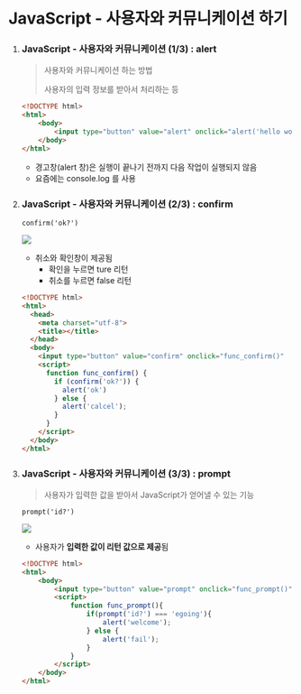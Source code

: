 # JavaScript - 사용자와 커뮤니케이션 하기

1. ### JavaScript - 사용자와 커뮤니케이션 (1/3) : alert

   > 사용자와 커뮤니케이션 하는 방법
   >
   > 사용자의 입력 정보를 받아서 처리하는 등

   ```html
   <!DOCTYPE html>
   <html>
       <body>
           <input type="button" value="alert" onclick="alert('hello world');" />
       </body>
   </html>
   ```

   - 경고창(alert 창)은 실행이 끝나기 전까지 다음 작업이 실행되지 않음
   - 요즘에는 console.log 를 사용

2. ### JavaScript - 사용자와 커뮤니케이션 (2/3) : confirm

   `confirm('ok?')`

   ![](https://i.imgur.com/EcJsn0f.png)

   - 취소와 확인창이 제공됨
     - 확인을 누르면 ture 리턴
     - 취소를 누르면 false 리턴

   ```html
   <!DOCTYPE html>
   <html>
     <head>
       <meta charset="utf-8">
       <title></title>
     </head>
     <body>
       <input type="button" value="confirm" onclick="func_confirm()"  />
       <script>
         function func_confirm() {
           if (confirm('ok?')) {
             alert('ok')
           } else {
             alert('calcel');
           }
         }
       </script>
     </body>
   </html>
   ```

3. ### JavaScript - 사용자와 커뮤니케이션 (3/3) : prompt

   > 사용자가 입력한 값을 받아서 JavaScript가 얻어낼 수 있는 기능

   `prompt('id?')`

   ![](https://i.imgur.com/BecMJSO.png)

   - 사용자가 **입력한 값이 리턴 값으로 제공**됨

   ```html
   <!DOCTYPE html>
   <html>
       <body>
           <input type="button" value="prompt" onclick="func_prompt()" />
           <script>
               function func_prompt(){
                   if(prompt('id?') === 'egoing'){
                       alert('welcome');
                   } else {
                       alert('fail');
                   }
               }
           </script>
       </body>
   </html>
   ```

   ​























